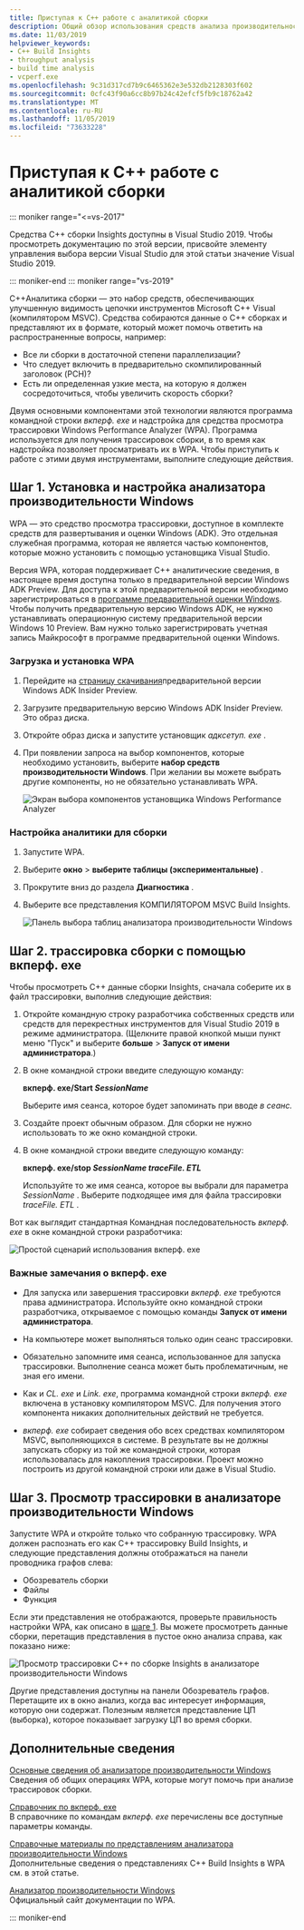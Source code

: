 ```yaml
---
title: Приступая к C++ работе с аналитикой сборки
description: Общий обзор использования средств анализа производительности во время сборки, которые являются частью аналитических данных C++ .
ms.date: 11/03/2019
helpviewer_keywords:
- C++ Build Insights
- throughput analysis
- build time analysis
- vcperf.exe
ms.openlocfilehash: 9c31d317cd7b9c6465362e3e532db2128303f602
ms.sourcegitcommit: 0cfc43f90a6cc8b97b24c42efcf5fb9c18762a42
ms.translationtype: MT
ms.contentlocale: ru-RU
ms.lasthandoff: 11/05/2019
ms.locfileid: "73633228"
---
```

# <a name="get-started-with-c-build-insights"></a>Приступая к C++ работе с аналитикой сборки

::: moniker range="<=vs-2017"

Средства C++ сборки Insights доступны в Visual Studio 2019. Чтобы просмотреть документацию по этой версии, присвойте элементу управления выбора версии Visual Studio для этой статьи значение Visual Studio 2019.

::: moniker-end
::: moniker range="vs-2019"

C++Аналитика сборки — это набор средств, обеспечивающих улучшенную видимость цепочки инструментов Microsoft C++ Visual (компилятором MSVC). Средства собираются данные о C++ сборках и представляют их в формате, который может помочь ответить на распространенные вопросы, например:

- Все ли сборки в достаточной степени параллелизации?
- Что следует включить в предварительно скомпилированный заголовок (PCH)?
- Есть ли определенная узкие места, на которую я должен сосредоточиться, чтобы увеличить скорость сборки?

Двумя основными компонентами этой технологии являются программа командной строки *вкперф. exe* и надстройка для средства просмотра трассировки Windows Performance Analyzer (WPA). Программа используется для получения трассировок сборки, в то время как надстройка позволяет просматривать их в WPA. Чтобы приступить к работе с этими двумя инструментами, выполните следующие действия.

## <a name="step-1-install-and-configure-windows-performance-analyzer"></a>Шаг 1. Установка и настройка анализатора производительности Windows

WPA — это средство просмотра трассировки, доступное в комплекте средств для развертывания и оценки Windows (ADK). Это отдельная служебная программа, которая не является частью компонентов, которые можно установить с помощью установщика Visual Studio.

Версия WPA, которая поддерживает C++ аналитические сведения, в настоящее время доступна только в предварительной версии Windows ADK Preview. Для доступа к этой предварительной версии необходимо зарегистрироваться в [программе предварительной оценки Windows](https://insider.windows.com). Чтобы получить предварительную версию Windows ADK, не нужно устанавливать операционную систему предварительной версии Windows 10 Preview. Вам нужно только зарегистрировать учетная запись Майкрософт в программе предварительной оценки Windows.

### <a name="to-download-and-install-wpa"></a>Загрузка и установка WPA

1. Перейдите на [страницу скачивания](https://www.microsoft.com/software-download/windowsinsiderpreviewADK)предварительной версии Windows ADK Insider Preview.

1. Загрузите предварительную версию Windows ADK Insider Preview. Это образ диска.

1. Откройте образ диска и запустите установщик *адксетуп. exe* .

1. При появлении запроса на выбор компонентов, которые необходимо установить, выберите **набор средств производительности Windows**. При желании вы можете выбрать другие компоненты, но не обязательно устанавливать WPA.

   ![Экран выбора компонентов установщика Windows Performance Analyzer](media/wpa-installation.png)

### <a name="configuration-steps"></a>Настройка аналитики для сборки

1. Запустите WPA.

1. Выберите **окно** > **выберите таблицы (экспериментальные)** .

1. Прокрутите вниз до раздела **Диагностика** .

1. Выберите все представления КОМПИЛЯТОРОМ MSVC Build Insights.

   ![Панель выбора таблиц анализатора производительности Windows](media/wpa-configuration.png)

## <a name="step-2-trace-your-build-with-vcperfexe"></a>Шаг 2. трассировка сборки с помощью вкперф. exe

Чтобы просмотреть C++ данные сборки Insights, сначала соберите их в файл трассировки, выполнив следующие действия:

1. Откройте командную строку разработчика собственных средств или средств для перекрестных инструментов для Visual Studio 2019 в режиме администратора. (Щелкните правой кнопкой мыши пункт меню "Пуск" и выберите **больше** > **Запуск от имени администратора**.)

1. В окне командной строки введите следующую команду:

   **вкперф. exe/Start _SessionName_**

   Выберите имя сеанса, которое будет запоминать при вводе *в сеанс.*

1. Создайте проект обычным образом. Для сборки не нужно использовать то же окно командной строки.

1. В окне командной строки введите следующую команду:

   **вкперф. exe/stop _SessionName_ _traceFile. ETL_**

   Используйте то же имя сеанса, которое вы выбрали для параметра *SessionName* . Выберите подходящее имя для файла трассировки *traceFile. ETL* .

Вот как выглядит стандартная Командная последовательность *вкперф. exe* в окне командной строки разработчика:

![Простой сценарий использования вкперф. exe](media/vcperf-simple-usage.png)

### <a name="important-notes-about-vcperfexe"></a>Важные замечания о вкперф. exe

- Для запуска или завершения трассировки *вкперф. exe* требуются права администратора. Используйте окно командной строки разработчика, открываемое с помощью команды **Запуск от имени администратора**.

- На компьютере может выполняться только один сеанс трассировки.

- Обязательно запомните имя сеанса, использованное для запуска трассировки. Выполнение сеанса может быть проблематичным, не зная его имени.

- Как и *CL. exe* и *Link. exe*, программа командной строки *вкперф. exe* включена в установку компилятором MSVC. Для получения этого компонента никаких дополнительных действий не требуется.

- *вкперф. exe* собирает сведения обо всех средствах компилятором MSVC, выполняющихся в системе. В результате вы не должны запускать сборку из той же командной строки, которая использовалась для накопления трассировки. Проект можно построить из другой командной строки или даже в Visual Studio.

## <a name="step-3-view-your-trace-in-windows-performance-analyzer"></a>Шаг 3. Просмотр трассировки в анализаторе производительности Windows

Запустите WPA и откройте только что собранную трассировку. WPA должен распознать его как C++ трассировку Build Insights, и следующие представления должны отображаться на панели проводника графов слева:

- Обозреватель сборки
- Файлы
- Функция

Если эти представления не отображаются, проверьте правильность настройки WPA, как описано в [шаге 1](#configuration-steps). Вы можете просмотреть данные сборки, перетащив представления в пустое окно анализа справа, как показано ниже:

![Просмотр трассировки C++ по сборке Insights в анализаторе производительности Windows](media/wpa-viewing-trace.gif)

Другие представления доступны на панели Обозреватель графов. Перетащите их в окно анализ, когда вас интересует информация, которую они содержат. Полезным является представление ЦП (выборка), которое показывает загрузку ЦП во время сборки.

## <a name="more-information"></a>Дополнительные сведения

[Основные сведения об анализаторе производительности Windows](wpa-basics.md)\
Сведения об общих операциях WPA, которые могут помочь при анализе трассировок сборки.

[Справочник по вкперф. exe](vcperf-reference.md)\
В справочнике по командам *вкперф. exe* перечислены все доступные параметры команды.

[Справочные материалы по представлениям анализатора производительности Windows](wpa-views-reference.md)\
Дополнительные сведения о представлениях C++ Build Insights в WPA см. в этой статье.

[Анализатор производительности Windows](/windows-hardware/test/wpt/windows-performance-analyzer)\
Официальный сайт документации по WPA.

::: moniker-end
